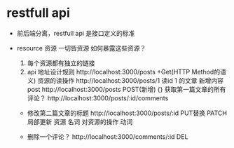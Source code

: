 # restfull api

- 前后端分离，restfull api 是接口定义的标准
- resource 资源
    一切皆资源 如何暴露这些资源？
    1. 每个资源都有独立的链接
    2. api 地址设计规则
        http://localhost:3000/posts   +Get(HTTP Method的语义)  资源的读操作
        http://localhost:3000/posts/1 读id 1 的文章
        新增内容  post
        http://localhost:3000/posts  POST(新增) {}
        获取第一篇文章的所有评论？
        http://localhost:3000/posts/:id/comments

    - 修改第二篇文章的标题
        http://localhost:3000/posts/:id  PUT替换  PATCH局部更新
        资源 名词    对资源的操作  动词

    - 删除一个评论？
        http://localhost:3000/comments/:id  DEL